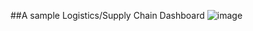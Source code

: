 ##A sample Logistics/Supply Chain Dashboard
![image](https://user-images.githubusercontent.com/65199163/208931092-4d2cd60b-31f0-4187-9613-e85be8e4c54a.png)
